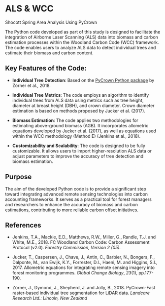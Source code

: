 # ALS & WCC

Shocott Spring Area Analysis Using PyCrown

The Python code developed as part of this study is designed to facilitate the integration of Airborne Laser Scanning (ALS) data into biomass and carbon estimation processes within the Woodland Carbon Code (WCC) framework. The code enables users to analyze ALS data to detect individual trees and estimate their biomass and carbon content.

## Key Features of the Code:

- **Individual Tree Detection**: Based on the [PyCrown Python package](https://github.com/manaakiwhenua/pycrown) by Zörner et al., 2018.
  
- **Individual Tree Metrics**: The code employs an algorithm to identify individual trees from ALS data using metrics such as tree height, diameter at breast height (DBH), and crown diameter. Crown diameter estimation is based on methods proposed by Jucker et al. (2017).

- **Biomass Estimation**: The code applies two methodologies for estimating above-ground biomass (AGB). It incorporates allometric equations developed by Jucker et al. (2017), as well as equations used within the WCC methodology (Method E) (Jenkins et al., 2018).

- **Customizability and Scalability**: The code is designed to be fully customizable. It allows users to import higher-resolution ALS data or adjust parameters to improve the accuracy of tree detection and biomass estimation.

## Purpose

The aim of the developed Python code is to provide a significant step toward integrating advanced remote sensing technologies into carbon accounting frameworks. It serves as a practical tool for forest managers and researchers to enhance the accuracy of biomass and carbon estimations, contributing to more reliable carbon offset initiatives.

## References

- Jenkins, T.A., Mackie, E.D., Matthews, R.W., Miller, G., Randle, T.J. and White, M.E., 2018. FC Woodland Carbon Code: Carbon Assessment Protocol (v2.0). *Forestry Commission, Version 2 (05).*

- Jucker, T., Caspersen, J., Chave, J., Antin, C., Barbier, N., Bongers, F., Dalponte, M., van Ewijk, K.Y., Forrester, D.I., Haeni, M. and Higgins, S.I., 2017. Allometric equations for integrating remote sensing imagery into forest monitoring programmes. *Global Change Biology*, *23*(1), pp.177-190.

- Zörner, J., Dymond, J., Shepherd, J. and Jolly, B., 2018. PyCrown-Fast raster-based individual tree segmentation for LiDAR data. *Landcare Research Ltd.: Lincoln, New Zealand*
